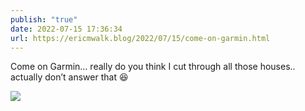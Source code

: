 ```yaml
---
publish: "true"
date: 2022-07-15 17:36:34
url: https://ericmwalk.blog/2022/07/15/come-on-garmin.html
---
```

Come on Garmin… really do you think I cut through all those houses.. actually don’t answer that 😆

![](https://ericmwalk.blog/uploads/2022/55bdf0c35c.jpg)